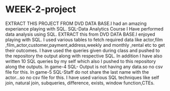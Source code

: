 # WEEK-2-project
EXTRACT THIS PROJECT FROM DVD DATA BASE.I had an amazing experiance playing with SQL.
SQL-Data Analytics Course
 I Have performed data analysis using SQL.
 EXTRACT this from DVD DATA BASE.I enjoyed playing with SQL.
I used various tables to fetch required data like actor,film ,film_actor,customer,payment,address,weekly and monthly ,rental etc to get their outcomes.
I have used the queries given during class and pushed to the repository the output along with respective SQL.
In addition I have also written 10 SQL queries by my self which also I pushed to this repository along the outputs.
In game-4 SQL- Output is not having any data.so no csv file for this.
In game-5 SQL-Staff do not share the last name with the actor...so no csv file for this.
I have used  various SQL techniques like self join, natural join, subqueries,  difference, exists, window function,CTEs.
